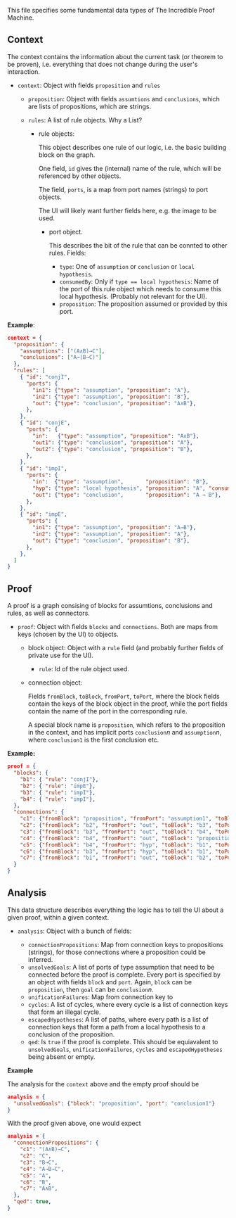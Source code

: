This file specifies some fundamental data types of The Incredible Proof Machine.

Context
-------

The context contains the information about the current task (or theorem to be
proven), i.e. everything that does not change during the user's interaction.


  * `context`: Object with fields `proposition` and `rules`

      * `proposition`: Object with fields `assumtions` and `conclusions`, which are lists of
        propositions, which are strings.

      * `rules`: A list of rule objects. Why a List?

          * rule objects:

            This object describes one rule of our logic, i.e. the basic building
            block on the graph.

            One field, `id` gives the (internal) name of the rule, which will be
            referenced by other objects.

            The field, `ports`, is a map from port names (strings) to port objects.

            The UI will likely want further fields here, e.g. the image to be used.

              * port object.

                This describes the bit of the rule that can be connted to other rules.
                Fields:
                  * `type`:
                    One of `assumption` or `conclusion` or `local hypothesis`.
                  * `consumedBy`:
                    Only if `type == local hypothesis`: Name of the port of this rule
                    object which needs to consume this local hypothesis.
                    (Probably not relevant for the UI).
                  * `proposition`:
                    The proposition assumed or provided by this port.

**Example**:

```JSON
context = {
  "proposition": {
    "assumptions": ["(A∧B)→C"],
    "conclusions": ["A→(B→C)"]
  },
  "rules": [
    { "id": "conjI",
      "ports": {
        "in1": {"type": "assumption", "proposition": "A"},
        "in2": {"type": "assumption", "proposition": "B"},
        "out": {"type": "conclusion", "proposition": "A∧B"},
      },
    },
    { "id": "conjE",
      "ports": {
        "in":   {"type": "assumption", "proposition": "A∧B"},
        "out1": {"type": "conclusion", "proposition": "A"},
        "out2": {"type": "conclusion", "proposition": "B"},
      },
    },
    { "id": "impI",
      "ports": {
        "in":  {"type": "assumption",       "proposition": "B"},
        "hyp": {"type": "local hypothesis", "proposition": "A", "consumedBy": "in"},
        "out": {"type": "conclusion",       "proposition": "A → B"},
      },
    },
    { "id": "impE",
      "ports": {
        "in1": {"type": "assumption", "proposition": "A→B"},
        "in2": {"type": "assumption", "proposition": "A"},
        "out": {"type": "conclusion", "proposition": "B"},
      },
    },
  ]
}
```



Proof
-----

A proof is a graph consising of blocks for assumtions, conclusions and rules,
as well as connectors.

  * `proof`: Object with fields `blocks` and `connections`. Both are maps from
    keys (chosen by the UI) to objects.
      * block object: Object with a `rule` field (and probably further fields of private use for the UI).
          * `rule`: Id of the rule object used.
      * connection object:

        Fields `fromBlock`, `toBlock`, `fromPort`, `toPort`,
        where the block fields contain the keys of the block object in the proof, while the port fields contain the name of the port in the corresponding rule.

        A special block name is `proposition`, which refers to the proposition
        in the context, and has implicit ports `conclusion`*n* and
        `assumption`*n*, where `conclusion1` is the first conclusion etc.

**Example:**

```JSON
proof = {
  "blocks": {
    "b1": { "rule": "conjI"},
    "b2": { "rule": "impE"},
    "b3": { "rule": "impI"},
    "b4": { "rule": "impI"},
  },
  "connections": {
    "c1": {"fromBlock": "proposition", "fromPort": "assumption1", "toBlock": "b2", "toPort": "in1"},
    "c2": {"fromBlock": "b2", "fromPort": "out", "toBlock": "b3", "toPort": "in"},
    "c3": {"fromBlock": "b3", "fromPort": "out", "toBlock": "b4", "toPort": "in"},
    "c4": {"fromBlock": "b4", "fromPort": "out", "toBlock": "proposition", "toPort": "conclusion1"},
    "c5": {"fromBlock": "b4", "fromPort": "hyp", "toBlock": "b1", "toPort": "in1"},
    "c6": {"fromBlock": "b3", "fromPort": "hyp", "toBlock": "b1", "toPort": "in2"},
    "c7": {"fromBlock": "b1", "fromPort": "out", "toBlock": "b2", "toPort": "in2"},
  }
}

```

Analysis
--------

This data structure describes everything the logic has to tell the UI about a given proof, within a given context.

  * `analysis`: Object with a bunch of fields:

      * `connectionPropositions`: Map from connection keys to propositions
        (strings), for those connections where a proposition could be inferred.
      * `unsolvedGoals`: A list of ports of type assumption that need to be connected before
        the proof is complete. Every port is specified by an object with fields
        `block` and `port`. Again, `block` can be `proposition`, then `goal`
        can be `conclusion`*n*.
      * `unificationFailures`: Map from connection key to
      * `cycles`: A list of cycles, where every cycle is a list of connection
        keys that form an illegal cycle.
      * `escapedHypotheses`: A list of paths, where every path is a list of connection
        keys that form a path from a local hypothesis to a conclusion of the proposition.
      * `qed`: Is `true` if the proof is complete. This should be equiavalent to
        `unsolvedGoals`, `unificationFailures`, `cycles` and
        `escapedHypotheses` being absent or empty.

**Example**

The analysis for the `context` above and the empty proof should be

```JSON
analysis = {
  "unsolvedGoals": {"block": "proposition", "port": "conclusion1"}
}
```

With the proof given above, one would expect

```JSON
analysis = {
  "connectionPropositions": {
    "c1": "(A∧B)→C",
    "c2": "C",
    "c3": "B→C",
    "c4": "A→B→C",
    "c5": "A",
    "c6": "B",
    "c7": "A∧B",
  },
  "qed": true,
}
```


